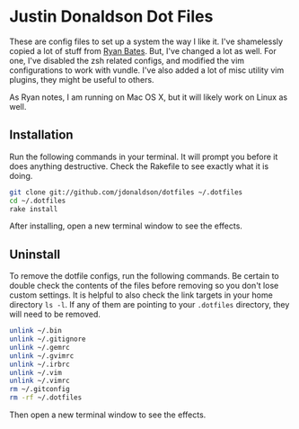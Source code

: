# Justin Donaldson Dot Files

These are config files to set up a system the way I like it. I've shamelessly
copied a lot of stuff from [Ryan Bates](https://github.com/ryanb/dotfiles).
But, I've changed a lot as well.  For one, I've disabled the zsh related
configs, and modified the vim configurations to work with vundle.  I've also
added a lot of misc utility vim plugins, they might be useful to others.

As Ryan notes, I am running on Mac OS X, but it will likely work on Linux as well.


## Installation

Run the following commands in your terminal. It will prompt you before it does
anything destructive. Check the Rakefile to see exactly what it is doing.

```bash
git clone git://github.com/jdonaldson/dotfiles ~/.dotfiles
cd ~/.dotfiles
rake install
```

After installing, open a new terminal window to see the effects.

## Uninstall

To remove the dotfile configs, run the following commands. Be certain to double
check the contents of the files before removing so you don't lose custom
settings.  It is helpful to also check the link targets in your home directory
``ls -l``.  If any of them are pointing to your ``.dotfiles`` directory, they
will need to be removed.

```bash
unlink ~/.bin
unlink ~/.gitignore
unlink ~/.gemrc
unlink ~/.gvimrc
unlink ~/.irbrc
unlink ~/.vim
unlink ~/.vimrc
rm ~/.gitconfig
rm -rf ~/.dotfiles
```

Then open a new terminal window to see the effects.

